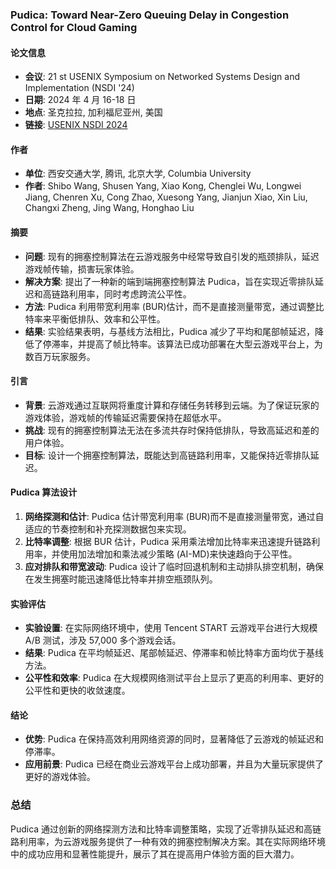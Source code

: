 ### Pudica: Toward Near-Zero Queuing Delay in Congestion Control for Cloud Gaming

#### 论文信息
- **会议**: 21 st USENIX Symposium on Networked Systems Design and Implementation (NSDI '24)
- **日期**: 2024 年 4 月 16-18 日
- **地点**: 圣克拉拉, 加利福尼亚州, 美国
- **链接**: [USENIX NSDI 2024](https://www.usenix.org/conference/nsdi24/presentation/wang-shibo)

#### 作者
- **单位**: 西安交通大学, 腾讯, 北京大学, Columbia University
- **作者**: Shibo Wang, Shusen Yang, Xiao Kong, Chenglei Wu, Longwei Jiang, Chenren Xu, Cong Zhao, Xuesong Yang, Jianjun Xiao, Xin Liu, Changxi Zheng, Jing Wang, Honghao Liu

#### 摘要
- **问题**: 现有的拥塞控制算法在云游戏服务中经常导致自引发的瓶颈排队，延迟游戏帧传输，损害玩家体验。
- **解决方案**: 提出了一种新的端到端拥塞控制算法 Pudica，旨在实现近零排队延迟和高链路利用率，同时考虑跨流公平性。
- **方法**: Pudica 利用带宽利用率 (BUR)估计，而不是直接测量带宽，通过调整比特率来平衡低排队、效率和公平性。
- **结果**: 实验结果表明，与基线方法相比，Pudica 减少了平均和尾部帧延迟，降低了停滞率，并提高了帧比特率。该算法已成功部署在大型云游戏平台上，为数百万玩家服务。

#### 引言
- **背景**: 云游戏通过互联网将重度计算和存储任务转移到云端。为了保证玩家的游戏体验，游戏帧的传输延迟需要保持在超低水平。
- **挑战**: 现有的拥塞控制算法无法在多流共存时保持低排队，导致高延迟和差的用户体验。
- **目标**: 设计一个拥塞控制算法，既能达到高链路利用率，又能保持近零排队延迟。

#### Pudica 算法设计
1. **网络探测和估计**: Pudica 估计带宽利用率 (BUR)而不是直接测量带宽，通过自适应的节奏控制和补充探测数据包来实现。
2. **比特率调整**: 根据 BUR 估计，Pudica 采用乘法增加比特率来迅速提升链路利用率，并使用加法增加和乘法减少策略 (AI-MD)来快速趋向于公平性。
3. **应对排队和带宽波动**: Pudica 设计了临时回退机制和主动排队排空机制，确保在发生拥塞时能迅速降低比特率并排空瓶颈队列。

#### 实验评估
- **实验设置**: 在实际网络环境中，使用 Tencent START 云游戏平台进行大规模 A/B 测试，涉及 57,000 多个游戏会话。
- **结果**: Pudica 在平均帧延迟、尾部帧延迟、停滞率和帧比特率方面均优于基线方法。
- **公平性和效率**: Pudica 在大规模网络测试平台上显示了更高的利用率、更好的公平性和更快的收敛速度。

#### 结论
- **优势**: Pudica 在保持高效利用网络资源的同时，显著降低了云游戏的帧延迟和停滞率。
- **应用前景**: Pudica 已经在商业云游戏平台上成功部署，并且为大量玩家提供了更好的游戏体验。

### 总结
Pudica 通过创新的网络探测方法和比特率调整策略，实现了近零排队延迟和高链路利用率，为云游戏服务提供了一种有效的拥塞控制解决方案。其在实际网络环境中的成功应用和显著性能提升，展示了其在提高用户体验方面的巨大潜力。
